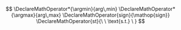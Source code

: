 $$ \DeclareMathOperator*{\argmin}{arg\,min} \DeclareMathOperator*{\argmax}{arg\,max} 
\DeclareMathOperator{sign}{\mathop{sign}}
\DeclareMathOperator{st}{\ \ \text{s.t.} \  }
$$
